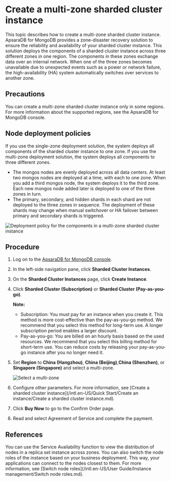 # Create a multi-zone sharded cluster instance

This topic describes how to create a multi-zone sharded cluster instance. ApsaraDB for MongoDB provides a zone-disaster recovery solution to ensure the reliability and availability of your sharded cluster instance. This solution deploys the components of a sharded cluster instance across three different zones in one region. The components in these zones exchange data over an internal network. When one of the three zones becomes unavailable due to unexpected events such as a power or network failure, the high-availability \(HA\) system automatically switches over services to another zone.

## Precautions

You can create a multi-zone sharded cluster instance only in some regions. For more information about the supported regions, see the ApsaraDB for MongoDB console.

## Node deployment policies

If you use the single-zone deployment solution, the system deploys all components of the sharded cluster instance to one zone. If you use the multi-zone deployment solution, the system deploys all components to three different zones.

-   The mongos nodes are evenly deployed across all data centers. At least two mongos nodes are deployed at a time, with each to one zone. When you add a third mongos node, the system deploys it to the third zone. Each new mongos node added later is deployed to one of the three zones in turn.
-   The primary, secondary, and hidden shards in each shard are not deployed to the three zones in sequence. The deployment of these shards may change when manual switchover or HA failover between primary and secondary shards is triggered.

![](../images/p46749.png "Deployment policy for the components in a multi-zone sharded cluster instance")

## Procedure

1.  Log on to the [ApsaraDB for MongoDB console](https://mongodb.console.aliyun.com/).

2.  In the left-side navigation pane, click **Sharded Cluster Instances**.

3.  On the **Sharded Cluster Instances** page, click **Create Instance**.

4.  Click **Sharded Cluster \(Subscription\)** or **Sharded Cluster \(Pay-as-you-go\)**.

    **Note:**

    -   Subscription: You must pay for an instance when you create it. This method is more cost-effective than the pay-as-you-go method. We recommend that you select this method for long-term use. A longer subscription period enables a larger discount.
    -   Pay-as-you-go: You are billed on an hourly basis based on the used resources. We recommend that you select this billing method for short-term use. You can reduce costs by releasing your pay-as-you-go instance after you no longer need it.
5.  Set **Region** to **China \(Hangzhou\)**, **China \(Beijing\)**,**China \(Shenzhen\)**, or **Singapore \(Singapore\)** and select a multi-zone.

    ![Select a multi-zone](https://static-aliyun-doc.oss-accelerate.aliyuncs.com/assets/img/en-US/0745298951/p46740.png)

6.  Configure other parameters. For more information, see [Create a sharded cluster instance](/intl.en-US/Quick Start/Create an instance/Create a sharded cluster instance.md).

7.  Click **Buy Now** to go to the Confirm Order page.

8.  Read and select Agreement of Service and complete the payment.


## References

You can use the Service Availability function to view the distribution of nodes in a replica set instance across zones. You can also switch the node roles of the instance based on your business deployment. This way, your applications can connect to the nodes closest to them. For more information, see [Switch node roles](/intl.en-US/User Guide/Instance management/Switch node roles.md).


